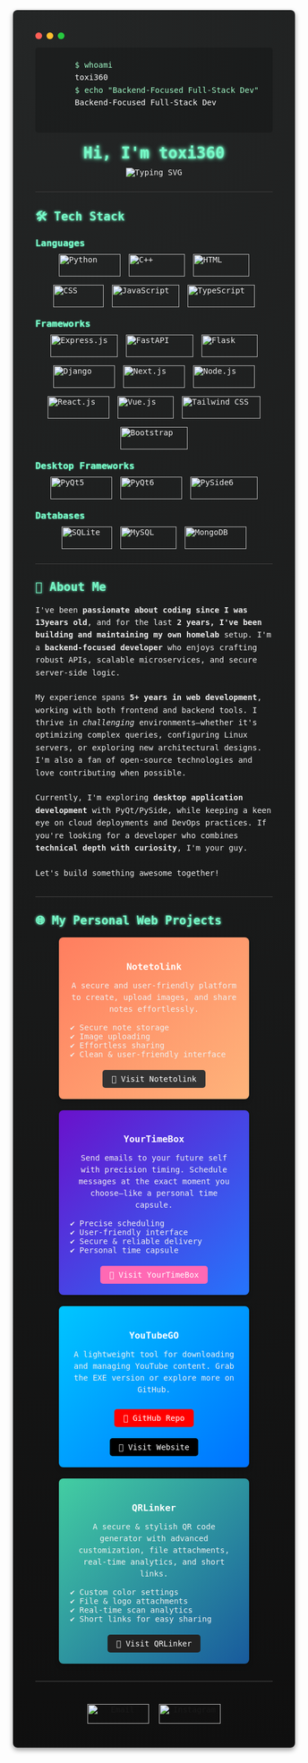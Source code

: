 <div style="
  background: radial-gradient(circle at top left, #242626, #0f0f0f);
  color: #eeeeee;
  border-radius: 8px;
  padding: 40px;
  font-family: 'Fira Code', monospace;
  box-shadow: 0 4px 8px rgba(0,0,0,0.4);
">

  <!-- Mac Style Window Buttons -->
  <div style="display: flex; align-items: center; margin-bottom: 15px;">
    <span style="background-color: #ff5f56; width: 12px; height: 12px; border-radius: 50%; margin-right: 8px;"></span>
    <span style="background-color: #ffbd2e; width: 12px; height: 12px; border-radius: 50%; margin-right: 8px;"></span>
    <span style="background-color: #27c93f; width: 12px; height: 12px; border-radius: 50%;"></span>
  </div>

  <!-- Terminal-Like Intro -->
  <div style="
    background-color: rgba(0, 0, 0, 0.2);
    padding: 20px;
    border-radius: 5px;
    margin-bottom: 20px;
    font-size: 14px;
    color: #cfcfcf;
    line-height: 1.6;
  ">
    <pre style="margin: 0; font-family: 'Fira Code', monospace; color: #a0f7c5;">
      $ whoami
      <span style="color: #fff;">toxi360</span>
      $ echo "Backend-Focused Full-Stack Dev"
      <span style="color: #fff;">Backend-Focused Full-Stack Dev</span>
    </pre>
  </div>

  <!-- Header / Greeting -->
  <div align="center" style="margin-bottom: 20px;">
    <h1 style="
      display: inline-block;
      font-weight: bold;
      margin: 0;
      color: #76f9c7;
      text-shadow: 0 0 4px #76f9c7, 0 0 8px #76f9c7;
    ">
      Hi, I'm toxi360
    </h1>
  </div>

  <!-- Typing SVG -->
  <p align="center" style="margin-top: -10px;">
    <img
      src="https://readme-typing-svg.herokuapp.com?size=25&duration=2500&color=53F7D4&center=true&vCenter=true&lines=Backend-Focused+Dev;Linux+Enthusiast;Always+Learning!"
      alt="Typing SVG"
    />
  </p>

  <hr style="border: none; border-bottom: 1px solid #444; margin: 25px 0;" />

  <!-- Tech Stack Section -->
  <h2 style="
    color: #76f9c7;
    text-shadow: 0 0 4px #76f9c7;
  ">
    🛠️ Tech Stack
  </h2>

  <!-- Languages -->
  <h3 style="
    margin: 10px 0;
    color: #76f9c7;
    text-shadow: 0 0 2px #76f9c7;
  ">
    Languages
  </h3>
  <div style="display: flex; flex-wrap: wrap; gap: 15px; justify-content: center;">
    <img
      src="https://img.shields.io/badge/Python-3776AB?style=for-the-badge&logo=python&logoColor=white"
      alt="Python"
      width="110"
      height="40"
    />
    <img
      src="https://img.shields.io/badge/C++-00599C?style=for-the-badge&logo=c%2B%2B&logoColor=white"
      alt="C++"
      width="100"
      height="40"
    />
    <img
      src="https://img.shields.io/badge/HTML-E34F26?style=for-the-badge&logo=html5&logoColor=white"
      alt="HTML"
      width="100"
      height="40"
    />
    <img
      src="https://img.shields.io/badge/CSS-1572B6?style=for-the-badge&logo=css3&logoColor=white"
      alt="CSS"
      width="90"
      height="40"
    />
    <img
      src="https://img.shields.io/badge/JavaScript-F7DF1E?style=for-the-badge&logo=javascript&logoColor=black"
      alt="JavaScript"
      width="120"
      height="40"
    />
    <img
      src="https://img.shields.io/badge/TypeScript-3178C6?style=for-the-badge&logo=typescript&logoColor=white"
      alt="TypeScript"
      width="120"
      height="40"
    />
  </div>

  <!-- Frameworks -->
  <h3 style="
    margin: 20px 0 10px 0;
    color: #76f9c7;
    text-shadow: 0 0 2px #76f9c7;
  ">
    Frameworks
  </h3>
  <div style="display: flex; flex-wrap: wrap; gap: 15px; justify-content: center;">
    <img
      src="https://img.shields.io/badge/Express.js-000000?style=for-the-badge&logo=express&logoColor=white"
      alt="Express.js"
      width="120"
      height="40"
    />
    <img
      src="https://img.shields.io/badge/FastAPI-009688?style=for-the-badge&logo=fastapi&logoColor=white"
      alt="FastAPI"
      width="120"
      height="40"
    />
    <img
      src="https://img.shields.io/badge/Flask-000000?style=for-the-badge&logo=flask&logoColor=white"
      alt="Flask"
      width="100"
      height="40"
    />
    <img
      src="https://img.shields.io/badge/Django-092E20?style=for-the-badge&logo=django&logoColor=white"
      alt="Django"
      width="110"
      height="40"
    />
    <img
      src="https://img.shields.io/badge/Next.js-000000?style=for-the-badge&logo=next.js&logoColor=white"
      alt="Next.js"
      width="110"
      height="40"
    />
    <img
      src="https://img.shields.io/badge/Node.js-339933?style=for-the-badge&logo=node.js&logoColor=white"
      alt="Node.js"
      width="110"
      height="40"
    />
    <img
      src="https://img.shields.io/badge/React.js-61DAFB?style=for-the-badge&logo=react&logoColor=black"
      alt="React.js"
      width="110"
      height="40"
    />
    <img
      src="https://img.shields.io/badge/Vue.js-4FC08D?style=for-the-badge&logo=vue.js&logoColor=white"
      alt="Vue.js"
      width="100"
      height="40"
    />
    <img
      src="https://img.shields.io/badge/Tailwind_CSS-38B2AC?style=for-the-badge&logo=tailwind-css&logoColor=white"
      alt="Tailwind CSS"
      width="140"
      height="40"
    />
    <img
      src="https://img.shields.io/badge/Bootstrap-7952B3?style=for-the-badge&logo=bootstrap&logoColor=white"
      alt="Bootstrap"
      width="120"
      height="40"
    />
  </div>

  <!-- Desktop Frameworks -->
  <h3 style="
    margin: 20px 0 10px 0;
    color: #76f9c7;
    text-shadow: 0 0 2px #76f9c7;
  ">
    Desktop Frameworks
  </h3>
  <div style="display: flex; flex-wrap: wrap; gap: 15px; justify-content: center;">
    <img
      src="https://img.shields.io/badge/PyQt5-5E5E5E?style=for-the-badge&logo=qt&logoColor=white"
      alt="PyQt5"
      width="110"
      height="40"
    />
    <img
      src="https://img.shields.io/badge/PyQt6-5E5E5E?style=for-the-badge&logo=qt&logoColor=white"
      alt="PyQt6"
      width="110"
      height="40"
    />
    <img
      src="https://img.shields.io/badge/PySide6-5E5E5E?style=for-the-badge&logo=qt&logoColor=white"
      alt="PySide6"
      width="120"
      height="40"
    />
  </div>

  <!-- Databases -->
  <h3 style="
    margin: 20px 0 10px 0;
    color: #76f9c7;
    text-shadow: 0 0 2px #76f9c7;
  ">
    Databases
  </h3>
  <div style="display: flex; flex-wrap: wrap; gap: 15px; justify-content: center;">
    <img
      src="https://img.shields.io/badge/SQLite-003B57?style=for-the-badge&logo=sqlite&logoColor=white"
      alt="SQLite"
      width="90"
      height="40"
    />
    <img
      src="https://img.shields.io/badge/MySQL-4479A1?style=for-the-badge&logo=mysql&logoColor=white"
      alt="MySQL"
      width="100"
      height="40"
    />
    <img
      src="https://img.shields.io/badge/MongoDB-47A248?style=for-the-badge&logo=mongodb&logoColor=white"
      alt="MongoDB"
      width="110"
      height="40"
    />
  </div>

  <hr style="border: none; border-bottom: 1px solid #444; margin: 25px 0;" />

  <!-- About Me -->
  <h2 style="
    color: #76f9c7;
    text-shadow: 0 0 4px #76f9c7;
  ">
    🚀 About Me
  </h2>
  <p style="line-height: 1.6; font-size: 14px;">
    I've been <strong>passionate about coding since I was 13years old</strong>, 
    and for the last <strong>2 years, I've been building and maintaining my own homelab</strong> setup. 
    I'm a <strong>backend-focused developer</strong>  who enjoys crafting robust APIs, 
    scalable microservices, and secure server-side logic. 
    <br><br>
    My experience spans <strong>5+ years in web development</strong>, working with both frontend and backend tools. 
    I thrive in <em>challenging</em> environments—whether it's optimizing complex queries, configuring Linux servers, 
    or exploring new architectural designs. I'm also a fan of open-source technologies and love contributing when possible.
    <br><br>
    Currently, I'm exploring <strong>desktop application development</strong> with PyQt/PySide, 
    while keeping a keen eye on cloud deployments and DevOps practices. 
    If you're looking for a developer who combines <strong>technical depth with curiosity</strong>, I'm your guy.
    <br><br>
    Let's build something awesome together!
  </p>

  <hr style="border: none; border-bottom: 1px solid #444; margin: 30px 0;" />

  <!-- My Personal Web Projects -->
  <h2 style="
    color: #76f9c7;
    text-shadow: 0 0 4px #76f9c7;
    margin-top: 30px;
  ">
    🌐 My Personal Web Projects
  </h2>
  <div style="display: flex; flex-wrap: wrap; gap: 20px; justify-content: center;">
    <!-- Project 1: Notetolink -->
    <div
      style="background: linear-gradient(135deg, #ff7e5f, #feb47b);
             border-radius: 8px;
             padding: 20px;
             width: 300px;
             text-align: center;
             box-shadow: 0 4px 8px rgba(0,0,0,0.2);
             transition: transform 0.3s ease;"
      onmouseover="this.style.transform='scale(1.05)'"
      onmouseout="this.style.transform='scale(1)'"
    >
      <h3 style="color: #fff; margin-bottom: 10px;">Notetolink</h3>
      <p style="color: #f0f0f0; font-size: 14px; line-height: 1.5;">
        A secure and user-friendly platform to create, upload images, and share notes effortlessly.
      </p>
      <ul style="list-style: none; padding: 0; color: #f0f0f0; font-size: 14px; text-align: left; margin: 10px 0;">
        <li>✔️ Secure note storage</li>
        <li>✔️ Image uploading</li>
        <li>✔️ Effortless sharing</li>
        <li>✔️ Clean & user-friendly interface</li>
      </ul>
      <a
        href="https://notetolink.win/"
        target="_blank"
        style="
          display: inline-block;
          margin-top: 10px;
          padding: 8px 16px;
          background-color: #333;
          color: #fff;
          border-radius: 5px;
          text-decoration: none;
          font-size: 14px;
          transition: background-color 0.3s, transform 0.3s;
        "
        onmouseover="this.style.backgroundColor='#555'; this.style.transform='scale(1.05)'"
        onmouseout="this.style.backgroundColor='#333'; this.style.transform='scale(1)'"
      >
        🔗 Visit Notetolink
      </a>
    </div>
    <!-- Project 2: YourTimeBox -->
    <div
      style="background: linear-gradient(135deg, #6a11cb, #2575fc);
             border-radius: 8px;
             padding: 20px;
             width: 300px;
             text-align: center;
             box-shadow: 0 4px 8px rgba(0,0,0,0.2);
             transition: transform 0.3s ease;"
      onmouseover="this.style.transform='scale(1.05)'"
      onmouseout="this.style.transform='scale(1)'"
    >
      <h3 style="color: #fff; margin-bottom: 10px;">YourTimeBox</h3>
      <p style="color: #f0f0f0; font-size: 14px; line-height: 1.5;">
        Send emails to your future self with precision timing. 
        Schedule messages at the exact moment you choose—like a personal time capsule.
      </p>
      <ul style="list-style: none; padding: 0; color: #f0f0f0; font-size: 14px; text-align: left; margin: 10px 0;">
        <li>✔️ Precise scheduling</li>
        <li>✔️ User-friendly interface</li>
        <li>✔️ Secure & reliable delivery</li>
        <li>✔️ Personal time capsule</li>
      </ul>
      <a
        href="https://yourtimebox.org/"
        target="_blank"
        style="
          display: inline-block;
          margin-top: 10px;
          padding: 8px 16px;
          background-color: #ff69b4;
          color: #fff;
          border-radius: 5px;
          text-decoration: none;
          font-size: 14px;
          transition: background-color 0.3s, transform 0.3s;
        "
        onmouseover="this.style.backgroundColor='#ff87d6'; this.style.transform='scale(1.05)'"
        onmouseout="this.style.backgroundColor='#ff69b4'; this.style.transform='scale(1)'"
      >
        🔗 Visit YourTimeBox
      </a>
    </div>
    <!-- Project 3: YouTubeGO -->
    <div
      style="background: linear-gradient(135deg, #00c6ff, #0072ff);
             border-radius: 8px;
             padding: 20px;
             width: 300px;
             text-align: center;
             box-shadow: 0 4px 8px rgba(0,0,0,0.2);
             transition: transform 0.3s ease;"
      onmouseover="this.style.transform='scale(1.05)'"
      onmouseout="this.style.transform='scale(1)'"
    >
      <h3 style="color: #fff; margin-bottom: 10px;">YouTubeGO</h3>
      <p style="color: #f0f0f0; font-size: 14px; line-height: 1.5;">
        A lightweight tool for downloading and managing YouTube content. 
        Grab the EXE version or explore more on GitHub.
      </p>
      <div style="display: flex; justify-content: center; gap: 10px; flex-wrap: wrap;">
        <a
          href="https://github.com/Efeckc17/YoutubeGO"
          target="_blank"
          style="
            display: inline-block;
            margin-top: 10px;
            padding: 8px 16px;
            background-color: #ff0000;
            color: #fff;
            border-radius: 5px;
            text-decoration: none;
            font-size: 14px;
            transition: background-color 0.3s, transform 0.3s;
          "
          onmouseover="this.style.backgroundColor='#ff4c4c'; this.style.transform='scale(1.05)'"
          onmouseout="this.style.backgroundColor='#ff0000'; this.style.transform='scale(1)'"
        >
          🔗 GitHub Repo
        </a>
        <a
          href="https://youtubego.org/"
          target="_blank"
          style="
            display: inline-block;
            margin-top: 10px;
            padding: 8px 16px;
            background-color: #000;
            color: #fff;
            border-radius: 5px;
            text-decoration: none;
            font-size: 14px;
            transition: background-color 0.3s, transform 0.3s;
          "
          onmouseover="this.style.backgroundColor='#444'; this.style.transform='scale(1.05)'"
          onmouseout="this.style.backgroundColor='#000'; this.style.transform='scale(1)'"
        >
          🔗 Visit Website
        </a>
      </div>
    </div>
    <!-- Project 4: QRLinker -->
    <div
      style="background: linear-gradient(135deg, #43cea2, #185a9d);
             border-radius: 8px;
             padding: 20px;
             width: 300px;
             text-align: center;
             box-shadow: 0 4px 8px rgba(0,0,0,0.2);
             transition: transform 0.3s ease;"
      onmouseover="this.style.transform='scale(1.05)'"
      onmouseout="this.style.transform='scale(1)'"
    >
      <h3 style="color: #fff; margin-bottom: 10px;">QRLinker</h3>
      <p style="color: #f0f0f0; font-size: 14px; line-height: 1.5;">
        A secure & stylish QR code generator with advanced customization, file attachments, real-time analytics, and short links.
      </p>
      <ul style="list-style: none; padding: 0; color: #f0f0f0; font-size: 14px; text-align: left; margin: 10px 0;">
        <li>✔️ Custom color settings</li>
        <li>✔️ File & logo attachments</li>
        <li>✔️ Real-time scan analytics</li>
        <li>✔️ Short links for easy sharing</li>
      </ul>
      <a
        href="https://qrlinker.vip/"
        target="_blank"
        style="
          display: inline-block;
          margin-top: 10px;
          padding: 8px 16px;
          background-color: #222;
          color: #fff;
          border-radius: 5px;
          text-decoration: none;
          font-size: 14px;
          transition: background-color 0.3s, transform 0.3s;
        "
        onmouseover="this.style.backgroundColor='#444'; this.style.transform='scale(1.05)'"
        onmouseout="this.style.backgroundColor='#222'; this.style.transform='scale(1)'"
      >
        🔗 Visit QRLinker
      </a>
    </div>
  </div>

  <hr style="border: none; border-bottom: 1px solid #444; margin: 30px 0;" />

  <!-- Contact Links -->
  <div style="text-align: center; margin-top: 40px;">
    <a
      href="mailto:toxi360@workmail.com"
      target="_blank"
      style="text-decoration: none; margin-right: 10px; display: inline-block;"
    >
      <img
        src="https://img.shields.io/badge/Email-D14836?style=for-the-badge&logo=gmail&logoColor=white"
        alt="Email"
        width="110"
        height="35"
      />
    </a>
    <a
      href="https://instagram.com/toxi.dev"
      target="_blank"
      style="text-decoration: none; display: inline-block;"
    >
      <img
        src="https://img.shields.io/badge/Instagram-E4405F?style=for-the-badge&logo=instagram&logoColor=white"
        alt="Instagram"
        width="110"
        height="35"
      />
    </a>
  </div>
</div>
